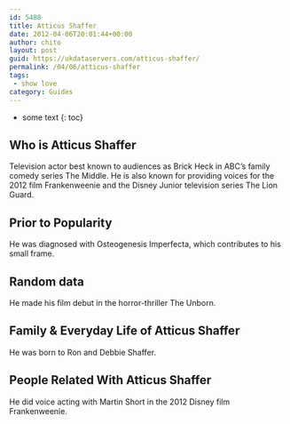```yaml
---
id: 5488
title: Atticus Shaffer
date: 2012-04-06T20:01:44+00:00
author: chito
layout: post
guid: https://ukdataservers.com/atticus-shaffer/
permalink: /04/06/atticus-shaffer
tags:
 - show love
category: Guides
---
```


* some text
{: toc}
          
          
## Who is  Atticus Shaffer
                  
                  
                  
Television actor best known to audiences as Brick Heck in ABC&#8217;s family comedy series The Middle. He is also known for providing voices for the 2012 film Frankenweenie and the Disney Junior television series The Lion Guard. 
                  
                
                
                
## Prior to Popularity 
                  
                  
                  
He was diagnosed with Osteogenesis Imperfecta, which contributes to his small frame.
                  
                
                
                
## Random data 
                  
                  
                  
He made his film debut in the horror-thriller The Unborn.
                  
                
                
                
## Family & Everyday Life of Atticus Shaffer
                  
                  
                  
He was born to Ron and Debbie Shaffer.
                  
                
                
                
## People Related With  Atticus Shaffer
                  
                  
                  
He did voice acting with Martin Short in the 2012 Disney film Frankenweenie. 
                  
                
              
            
          
          
          
    
    
  
